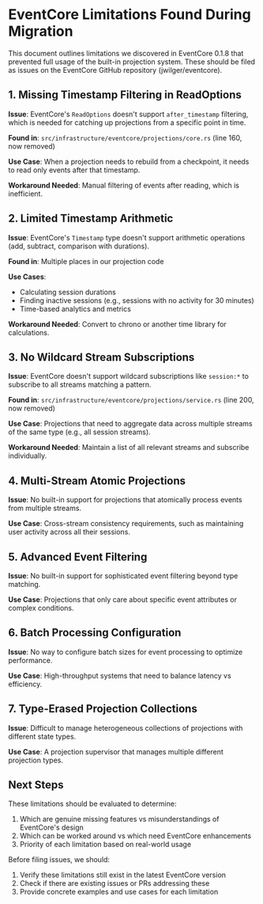 # EventCore Limitations Found During Migration

This document outlines limitations we discovered in EventCore 0.1.8 that prevented full usage of the built-in projection system. These should be filed as issues on the EventCore GitHub repository (jwilger/eventcore).

## 1. Missing Timestamp Filtering in ReadOptions

**Issue**: EventCore's `ReadOptions` doesn't support `after_timestamp` filtering, which is needed for catching up projections from a specific point in time.

**Found in**: `src/infrastructure/eventcore/projections/core.rs` (line 160, now removed)

**Use Case**: When a projection needs to rebuild from a checkpoint, it needs to read only events after that timestamp.

**Workaround Needed**: Manual filtering of events after reading, which is inefficient.

## 2. Limited Timestamp Arithmetic

**Issue**: EventCore's `Timestamp` type doesn't support arithmetic operations (add, subtract, comparison with durations).

**Found in**: Multiple places in our projection code

**Use Cases**:
- Calculating session durations
- Finding inactive sessions (e.g., sessions with no activity for 30 minutes)
- Time-based analytics and metrics

**Workaround Needed**: Convert to chrono or another time library for calculations.

## 3. No Wildcard Stream Subscriptions

**Issue**: EventCore doesn't support wildcard subscriptions like `session:*` to subscribe to all streams matching a pattern.

**Found in**: `src/infrastructure/eventcore/projections/service.rs` (line 200, now removed)

**Use Case**: Projections that need to aggregate data across multiple streams of the same type (e.g., all session streams).

**Workaround Needed**: Maintain a list of all relevant streams and subscribe individually.

## 4. Multi-Stream Atomic Projections

**Issue**: No built-in support for projections that atomically process events from multiple streams.

**Use Case**: Cross-stream consistency requirements, such as maintaining user activity across all their sessions.

## 5. Advanced Event Filtering

**Issue**: No built-in support for sophisticated event filtering beyond type matching.

**Use Case**: Projections that only care about specific event attributes or complex conditions.

## 6. Batch Processing Configuration

**Issue**: No way to configure batch sizes for event processing to optimize performance.

**Use Case**: High-throughput systems that need to balance latency vs efficiency.

## 7. Type-Erased Projection Collections

**Issue**: Difficult to manage heterogeneous collections of projections with different state types.

**Use Case**: A projection supervisor that manages multiple different projection types.

## Next Steps

These limitations should be evaluated to determine:
1. Which are genuine missing features vs misunderstandings of EventCore's design
2. Which can be worked around vs which need EventCore enhancements
3. Priority of each limitation based on real-world usage

Before filing issues, we should:
1. Verify these limitations still exist in the latest EventCore version
2. Check if there are existing issues or PRs addressing these
3. Provide concrete examples and use cases for each limitation
